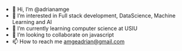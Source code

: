- 👋 Hi, I’m @adrianamge
- 👀 I’m interested in Full stack development, DataScience, Machine Learning and AI 
- 🌱 I’m currently learning computer science at USIU
- 💞️ I’m looking to collaborate on javascript 
- 📫 How to reach me amgeadrian@gmail.com

<!---
adrianamge/adrianamge is a ✨ special ✨ repository because its `README.md` (this file) appears on your GitHub profile.
You can click the Preview link to take a look at your changes.
--->
